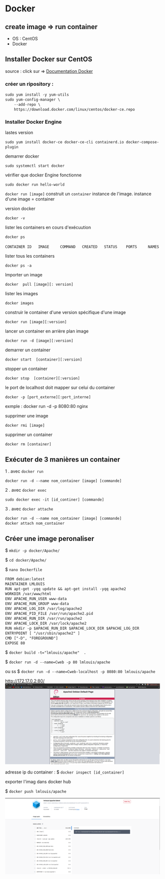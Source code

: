# Docker 
create image  => run container 
----
* OS : CentOS
* Docker
  
## Installer Docker  sur CentOS

source : click sur => [Documentation Docker](https://docs.docker.com/engine/install/centos/)

### créer un ripository : 

```
sudo yum install -y yum-utils
sudo yum-config-manager \
    --add-repo \
    https://download.docker.com/linux/centos/docker-ce.repo
```

### Installer Docker Engine 

lastes version 
```
sudo yum install docker-ce docker-ce-cli containerd.io docker-compose-plugin
```


demarrer docker 
```
sudo systemctl start docker
```

vérifier que docker Engine fonctionne 
```
sudo docker run hello-world
```
`docker run [image]` construit un `container` instance de l'image.
instance d'une image = container 

version docker 
```
docker -v 
```
lister les containers  en cours d'exécuution 
```
docker ps 

CONTAINER ID   IMAGE     COMMAND   CREATED   STATUS    PORTS     NAMES

```

lister tous les containers  
```
docker ps -a 
```

Importer un image 
```
docker  pull [image][: version]
```

lister les images
```
docker images
```
construir le container d'une version spécifique d'une image 
```
docker run [image][:version]
```

lancer un container en arrière plan 
image 
```
docker run -d [image][:version]
```
demarrer un container 
```
docker start  [container][:version]
```
stopper un container 
```
docker stop  [container][:version]
```

le port de localhost doit mapper sur celui du container 
```
docker -p [port_externe][:port_interne]
```
exmple : docker run -d -p 8080:80 nginx

supprimer une image
```
docker rmi [image]
```
supprimer un container 
```
docker rm [container]
```

## Exécuter de 3 manières un container 

1 . avec `docker run`
```
docker run -d --name nom_container [image] [commande]
```
2 . avec `docker exec`
```
sudo docker exec -it [id_continer] [commande]

```
3 . avec `docker attache`
```
docker run -d --name nom_container [image] [commande]
docker attach nom_container
```



## Créer une image peronaliser

$ `mkdir -p docker/Apache/`

$ `cd docker/Apache/`

$ `nano Dockerfile`

```
FROM debian:latest
MAINTAINER LMLOUIS
RUN apt-get -yqq update && apt-get install -yqq apache2
WORKDIR /var/www/html
ENV APACHE_RUN_USER www-data
ENV APACHE_RUN_GROUP www-data
ENV APACHE_LOG_DIR /var/log/apache2
ENV APACHE_PID_FILE /var/run/apache2.pid
ENV APACHE_RUN_DIR /var/run/apache2
ENV APACHE_LOCK_DIR /var/lock/apache2
RUN mkdir -p $APACHE_RUN_DIR $APACHE_LOCK_DIR $APACHE_LOG_DIR
ENTRYPOINT [ "/usr/sbin/apache2" ]
CMD ["-D", "FOREGROUND"]
EXPOSE 80
```

$ `docker build -t="lmlouis/apache"  .`

$ `docker run -d --name=Cweb -p 80 lmlouis/apache `

ou ss
$ `docker run -d --name=Cweb-localhost -p 8080:80 lmlouis/apache `

[host_conttainer]:[port]
http://172.17.0.2:80/
![](appache.png)

adresse ip du container : 
$ `docker inspect [id_container]`


exporter l'imag dans docker hub 

$ `docker push lmlouis/apache`

![](dockerhubripository.png)

